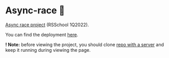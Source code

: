 # Async-race 🚗

[Async race project](https://github.com/rolling-scopes-school/tasks/blob/master/tasks/async-race.md) (RSSchool 1Q2022).

You can find the deployment [here](https://vzakharenkova.github.io/async-race/async-race/dist/index.html).

**! Note:** before viewing the project, you should clone [repo with a server](https://github.com/mikhama/async-race-api) and keep it running during viewing the page.
